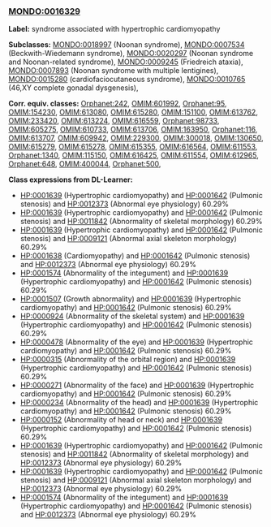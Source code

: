 
### [MONDO:0016329](http://purl.obolibrary.org/obo/MONDO_0016329)
**Label:** syndrome associated with hypertrophic cardiomyopathy

**Subclasses:** [MONDO:0018997](http://purl.obolibrary.org/obo/MONDO_0018997) (Noonan syndrome), [MONDO:0007534](http://purl.obolibrary.org/obo/MONDO_0007534) (Beckwith-Wiedemann syndrome), [MONDO:0020297](http://purl.obolibrary.org/obo/MONDO_0020297) (Noonan syndrome and Noonan-related syndrome), [MONDO:0009245](http://purl.obolibrary.org/obo/MONDO_0009245) (Friedreich ataxia), [MONDO:0007893](http://purl.obolibrary.org/obo/MONDO_0007893) (Noonan syndrome with multiple lentigines), [MONDO:0015280](http://purl.obolibrary.org/obo/MONDO_0015280) (cardiofaciocutaneous syndrome), [MONDO:0010765](http://purl.obolibrary.org/obo/MONDO_0010765) (46,XY complete gonadal dysgenesis), 

**Corr. equiv. classes:** [Orphanet:242](http://www.orpha.net/ORDO/Orphanet_242), [OMIM:601992](http://purl.obolibrary.org/obo/OMIM_601992), [Orphanet:95](http://www.orpha.net/ORDO/Orphanet_95), [OMIM:154230](http://purl.obolibrary.org/obo/OMIM_154230), [OMIM:613080](http://purl.obolibrary.org/obo/OMIM_613080), [OMIM:615280](http://purl.obolibrary.org/obo/OMIM_615280), [OMIM:151100](http://purl.obolibrary.org/obo/OMIM_151100), [OMIM:613762](http://purl.obolibrary.org/obo/OMIM_613762), [OMIM:233420](http://purl.obolibrary.org/obo/OMIM_233420), [OMIM:613224](http://purl.obolibrary.org/obo/OMIM_613224), [OMIM:616559](http://purl.obolibrary.org/obo/OMIM_616559), [Orphanet:98733](http://www.orpha.net/ORDO/Orphanet_98733), [OMIM:605275](http://purl.obolibrary.org/obo/OMIM_605275), [OMIM:610733](http://purl.obolibrary.org/obo/OMIM_610733), [OMIM:613706](http://purl.obolibrary.org/obo/OMIM_613706), [OMIM:163950](http://purl.obolibrary.org/obo/OMIM_163950), [Orphanet:116](http://www.orpha.net/ORDO/Orphanet_116), [OMIM:613707](http://purl.obolibrary.org/obo/OMIM_613707), [OMIM:609942](http://purl.obolibrary.org/obo/OMIM_609942), [OMIM:229300](http://purl.obolibrary.org/obo/OMIM_229300), [OMIM:300018](http://purl.obolibrary.org/obo/OMIM_300018), [OMIM:130650](http://purl.obolibrary.org/obo/OMIM_130650), [OMIM:615279](http://purl.obolibrary.org/obo/OMIM_615279), [OMIM:615278](http://purl.obolibrary.org/obo/OMIM_615278), [OMIM:615355](http://purl.obolibrary.org/obo/OMIM_615355), [OMIM:616564](http://purl.obolibrary.org/obo/OMIM_616564), [OMIM:611553](http://purl.obolibrary.org/obo/OMIM_611553), [Orphanet:1340](http://www.orpha.net/ORDO/Orphanet_1340), [OMIM:115150](http://purl.obolibrary.org/obo/OMIM_115150), [OMIM:616425](http://purl.obolibrary.org/obo/OMIM_616425), [OMIM:611554](http://purl.obolibrary.org/obo/OMIM_611554), [OMIM:612965](http://purl.obolibrary.org/obo/OMIM_612965), [Orphanet:648](http://www.orpha.net/ORDO/Orphanet_648), [OMIM:400044](http://purl.obolibrary.org/obo/OMIM_400044), [Orphanet:500](http://www.orpha.net/ORDO/Orphanet_500), 

**Class expressions from DL-Learner:**

- [HP:0001639](http://purl.obolibrary.org/obo/HP_0001639) (Hypertrophic cardiomyopathy) and [HP:0001642](http://purl.obolibrary.org/obo/HP_0001642) (Pulmonic stenosis) and [HP:0012373](http://purl.obolibrary.org/obo/HP_0012373) (Abnormal eye physiology) 60.29%
- [HP:0001639](http://purl.obolibrary.org/obo/HP_0001639) (Hypertrophic cardiomyopathy) and [HP:0001642](http://purl.obolibrary.org/obo/HP_0001642) (Pulmonic stenosis) and [HP:0011842](http://purl.obolibrary.org/obo/HP_0011842) (Abnormality of skeletal morphology) 60.29%
- [HP:0001639](http://purl.obolibrary.org/obo/HP_0001639) (Hypertrophic cardiomyopathy) and [HP:0001642](http://purl.obolibrary.org/obo/HP_0001642) (Pulmonic stenosis) and [HP:0009121](http://purl.obolibrary.org/obo/HP_0009121) (Abnormal axial skeleton morphology) 60.29%
- [HP:0001638](http://purl.obolibrary.org/obo/HP_0001638) (Cardiomyopathy) and [HP:0001642](http://purl.obolibrary.org/obo/HP_0001642) (Pulmonic stenosis) and [HP:0012373](http://purl.obolibrary.org/obo/HP_0012373) (Abnormal eye physiology) 60.29%
- [HP:0001574](http://purl.obolibrary.org/obo/HP_0001574) (Abnormality of the integument) and [HP:0001639](http://purl.obolibrary.org/obo/HP_0001639) (Hypertrophic cardiomyopathy) and [HP:0001642](http://purl.obolibrary.org/obo/HP_0001642) (Pulmonic stenosis) 60.29%
- [HP:0001507](http://purl.obolibrary.org/obo/HP_0001507) (Growth abnormality) and [HP:0001639](http://purl.obolibrary.org/obo/HP_0001639) (Hypertrophic cardiomyopathy) and [HP:0001642](http://purl.obolibrary.org/obo/HP_0001642) (Pulmonic stenosis) 60.29%
- [HP:0000924](http://purl.obolibrary.org/obo/HP_0000924) (Abnormality of the skeletal system) and [HP:0001639](http://purl.obolibrary.org/obo/HP_0001639) (Hypertrophic cardiomyopathy) and [HP:0001642](http://purl.obolibrary.org/obo/HP_0001642) (Pulmonic stenosis) 60.29%
- [HP:0000478](http://purl.obolibrary.org/obo/HP_0000478) (Abnormality of the eye) and [HP:0001639](http://purl.obolibrary.org/obo/HP_0001639) (Hypertrophic cardiomyopathy) and [HP:0001642](http://purl.obolibrary.org/obo/HP_0001642) (Pulmonic stenosis) 60.29%
- [HP:0000315](http://purl.obolibrary.org/obo/HP_0000315) (Abnormality of the orbital region) and [HP:0001639](http://purl.obolibrary.org/obo/HP_0001639) (Hypertrophic cardiomyopathy) and [HP:0001642](http://purl.obolibrary.org/obo/HP_0001642) (Pulmonic stenosis) 60.29%
- [HP:0000271](http://purl.obolibrary.org/obo/HP_0000271) (Abnormality of the face) and [HP:0001639](http://purl.obolibrary.org/obo/HP_0001639) (Hypertrophic cardiomyopathy) and [HP:0001642](http://purl.obolibrary.org/obo/HP_0001642) (Pulmonic stenosis) 60.29%
- [HP:0000234](http://purl.obolibrary.org/obo/HP_0000234) (Abnormality of the head) and [HP:0001639](http://purl.obolibrary.org/obo/HP_0001639) (Hypertrophic cardiomyopathy) and [HP:0001642](http://purl.obolibrary.org/obo/HP_0001642) (Pulmonic stenosis) 60.29%
- [HP:0000152](http://purl.obolibrary.org/obo/HP_0000152) (Abnormality of head or neck) and [HP:0001639](http://purl.obolibrary.org/obo/HP_0001639) (Hypertrophic cardiomyopathy) and [HP:0001642](http://purl.obolibrary.org/obo/HP_0001642) (Pulmonic stenosis) 60.29%
- [HP:0001639](http://purl.obolibrary.org/obo/HP_0001639) (Hypertrophic cardiomyopathy) and [HP:0001642](http://purl.obolibrary.org/obo/HP_0001642) (Pulmonic stenosis) and [HP:0011842](http://purl.obolibrary.org/obo/HP_0011842) (Abnormality of skeletal morphology) and [HP:0012373](http://purl.obolibrary.org/obo/HP_0012373) (Abnormal eye physiology) 60.29%
- [HP:0001639](http://purl.obolibrary.org/obo/HP_0001639) (Hypertrophic cardiomyopathy) and [HP:0001642](http://purl.obolibrary.org/obo/HP_0001642) (Pulmonic stenosis) and [HP:0009121](http://purl.obolibrary.org/obo/HP_0009121) (Abnormal axial skeleton morphology) and [HP:0012373](http://purl.obolibrary.org/obo/HP_0012373) (Abnormal eye physiology) 60.29%
- [HP:0001574](http://purl.obolibrary.org/obo/HP_0001574) (Abnormality of the integument) and [HP:0001639](http://purl.obolibrary.org/obo/HP_0001639) (Hypertrophic cardiomyopathy) and [HP:0001642](http://purl.obolibrary.org/obo/HP_0001642) (Pulmonic stenosis) and [HP:0012373](http://purl.obolibrary.org/obo/HP_0012373) (Abnormal eye physiology) 60.29%


